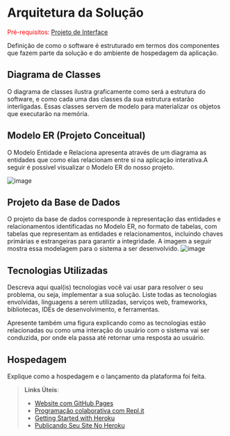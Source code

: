 # Arquitetura da Solução

<span style="color:red">Pré-requisitos: <a href="3-Projeto de Interface.md"> Projeto de Interface</a></span>

Definição de como o software é estruturado em termos dos componentes que fazem parte da solução e do ambiente de hospedagem da aplicação.

## Diagrama de Classes

O diagrama de classes ilustra graficamente como será a estrutura do software, e como cada uma das classes da sua estrutura estarão interligadas. Essas classes servem de modelo para materializar os objetos que executarão na memória.


## Modelo ER (Projeto Conceitual)
O Modelo Entidade e Relaciona apresenta através de um diagrama  as entidades que  como elas relacionam entre si na aplicação interativa.A seguir é possível visualizar o Modelo ER do nosso projeto.

![image](https://github.com/user-attachments/assets/bcd93d30-6d3d-43b1-b570-937c0f9ad65b)



## Projeto da Base de Dados
O projeto da base de dados corresponde à representação das entidades e relacionamentos identificadas no Modelo ER, no formato de tabelas,  com tabelas que representam as entidades e relacionamentos, incluindo chaves primárias e estrangeiras para garantir a integridade. A imagem a seguir mostra essa modelagem para o sistema a ser desenvolvido.
![image](https://github.com/user-attachments/assets/d35be968-8eb6-4a58-bc90-045c3b22f1f4)






## Tecnologias Utilizadas

Descreva aqui qual(is) tecnologias você vai usar para resolver o seu problema, ou seja, implementar a sua solução. Liste todas as tecnologias envolvidas, linguagens a serem utilizadas, serviços web, frameworks, bibliotecas, IDEs de desenvolvimento, e ferramentas.

Apresente também uma figura explicando como as tecnologias estão relacionadas ou como uma interação do usuário com o sistema vai ser conduzida, por onde ela passa até retornar uma resposta ao usuário.

## Hospedagem

Explique como a hospedagem e o lançamento da plataforma foi feita.

> **Links Úteis**:
>
> - [Website com GitHub Pages](https://pages.github.com/)
> - [Programação colaborativa com Repl.it](https://repl.it/)
> - [Getting Started with Heroku](https://devcenter.heroku.com/start)
> - [Publicando Seu Site No Heroku](http://pythonclub.com.br/publicando-seu-hello-world-no-heroku.html)
